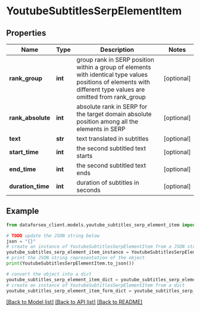 # YoutubeSubtitlesSerpElementItem


## Properties

Name | Type | Description | Notes
------------ | ------------- | ------------- | -------------
**rank_group** | **int** | group rank in SERP position within a group of elements with identical type values positions of elements with different type values are omitted from rank_group | [optional] 
**rank_absolute** | **int** | absolute rank in SERP for the target domain absolute position among all the elements in SERP | [optional] 
**text** | **str** | text translated in subtitles | [optional] 
**start_time** | **int** | the second subtitled text starts | [optional] 
**end_time** | **int** | the second subtitled text ends | [optional] 
**duration_time** | **int** | duration of subtitles in seconds | [optional] 

## Example

```python
from dataforseo_client.models.youtube_subtitles_serp_element_item import YoutubeSubtitlesSerpElementItem

# TODO update the JSON string below
json = "{}"
# create an instance of YoutubeSubtitlesSerpElementItem from a JSON string
youtube_subtitles_serp_element_item_instance = YoutubeSubtitlesSerpElementItem.from_json(json)
# print the JSON string representation of the object
print(YoutubeSubtitlesSerpElementItem.to_json())

# convert the object into a dict
youtube_subtitles_serp_element_item_dict = youtube_subtitles_serp_element_item_instance.to_dict()
# create an instance of YoutubeSubtitlesSerpElementItem from a dict
youtube_subtitles_serp_element_item_form_dict = youtube_subtitles_serp_element_item.from_dict(youtube_subtitles_serp_element_item_dict)
```
[[Back to Model list]](../README.md#documentation-for-models) [[Back to API list]](../README.md#documentation-for-api-endpoints) [[Back to README]](../README.md)



